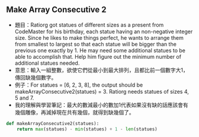 ## Make Array Consecutive 2
* 題目：Ratiorg got statues of different sizes as a present from CodeMaster for his birthday, each statue having an non-negative integer size. Since he likes to make things perfect, he wants to arrange them from smallest to largest so that each statue will be bigger than the previous one exactly by 1. He may need some additional statues to be able to accomplish that. Help him figure out the minimum number of additional statues needed.
* 意思：輸入一組整數，欲使它們從最小到最大排列，且都比前一個數字大1，傳回缺幾個數字。
* 例子：For statues = [6, 2, 3, 8], the output should be makeArrayConsecutive2(statues) = 3. Ratiorg needs statues of sizes 4, 5 and 7.
* 我的理解與學習筆記：最大的數減最小的數加1代表如果沒有缺的話應該會有幾個雕像，再減掉現在共有幾個，就得到缺幾個了。
```Python
def makeArrayConsecutive2(statues):
    return max(statues) - min(statues) + 1 - len(statues)
```
